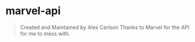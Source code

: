 # marvel-api
>Created and Maintained by Alex Carlson
>Thanks to Marvel for the API for me to mess with.

